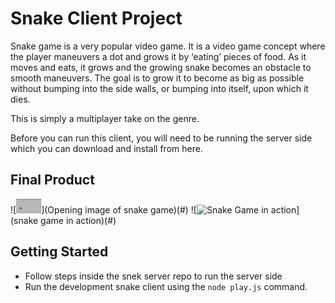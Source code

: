 # Snake Client Project

Snake game is a very popular video game. It is a video game concept where the player maneuvers a dot and grows it by ‘eating’ pieces of food. As it moves and eats, it grows and the growing snake becomes an obstacle to smooth maneuvers. The goal is to grow it to become as big as possible without bumping into the side walls, or bumping into itself, upon which it dies.

This is simply a multiplayer take on the genre.

Before you can run this client, you will need to be running the server side which you can download and install from here. 

## Final Product

![<img alt="Snake Game opening screen" width="40px" src="snake_image.png" />](Opening image of snake game)(#)
![<img alt="Snake Game in action" width="40px" src="snake_image_2.png" />](snake game in action)(#)



## Getting Started

- Follow steps inside the snek server repo to run the server side
- Run the development snake client using the `node play.js` command.